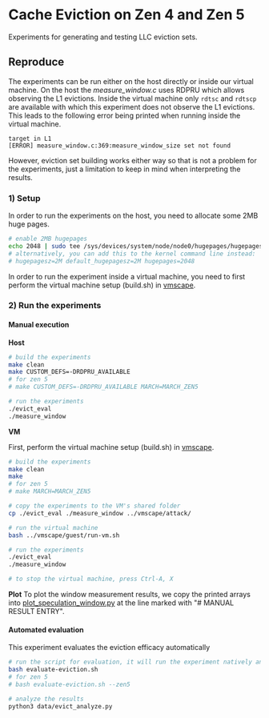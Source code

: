 # Cache Eviction on Zen 4 and Zen 5

Experiments for generating and testing LLC eviction sets.

## Reproduce

The experiments can be run either on the host directly or inside our virtual machine.
On the host the _measure\_window.c_ uses RDPRU which allows observing the L1 evictions.
Inside the virtual machine only `rdtsc` and `rdtscp` are available with which this experiment does not observe the L1 evictions.
This leads to the following error being printed when running inside the virtual machine.
```log
target in L1
[ERROR] measure_window.c:369:measure_window_size set not found
```
However, eviction set building works either way so that is not a problem for the experiments, just a limitation to keep in mind when interpreting the results.


### 1) Setup

In order to run the experiments on the host, you need to allocate some 2MB huge pages.
```bash
# enable 2MB hugepages
echo 2048 | sudo tee /sys/devices/system/node/node0/hugepages/hugepages-2048kB/nr_hugepages
# alternatively, you can add this to the kernel command line instead:
# hugepagesz=2M default_hugepagesz=2M hugepages=2048
```

In order to run the experiment inside a virtual machine, you need to first perform the virtual machine setup (build.sh) in [vmscape](../vmscape/).

### 2) Run the experiments

#### Manual execution

**Host**
```bash
# build the experiments
make clean
make CUSTOM_DEFS=-DRDPRU_AVAILABLE
# for zen 5
# make CUSTOM_DEFS=-DRDPRU_AVAILABLE MARCH=MARCH_ZEN5

# run the experiments
./evict_eval
./measure_window
```

**VM**

First, perform the virtual machine setup (build.sh) in [vmscape](../vmscape/).

```bash
# build the experiments
make clean
make
# for zen 5
# make MARCH=MARCH_ZEN5

# copy the experiments to the VM's shared folder
cp ./evict_eval ./measure_window ../vmscape/attack/

# run the virtual machine
bash ../vmscape/guest/run-vm.sh

# run the experiments
./evict_eval
./measure_window

# to stop the virtual machine, press Ctrl-A, X
```

**Plot**
To plot the window measurement results, we copy the printed arrays into [plot_speculation_window.py](./plot_speculation_window.py) at the line marked with "# MANUAL RESULT ENTRY".

#### Automated evaluation

This experiment evaluates the eviction efficacy automatically
```bash
# run the script for evaluation, it will run the experiment natively and inside the VM
bash evaluate-eviction.sh
# for zen 5
# bash evaluate-eviction.sh --zen5

# analyze the results
python3 data/evict_analyze.py
```
